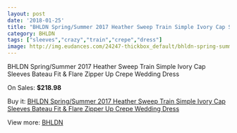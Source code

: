 ```yaml
---
layout: post
date: '2018-01-25'
title: "BHLDN Spring/Summer 2017 Heather Sweep Train Simple Ivory Cap Sleeves Bateau Fit & Flare Zipper Up Crepe Wedding Dress"
category: BHLDN
tags: ["sleeves","crazy","train","crepe","dress"]
image: http://img.eudances.com/24247-thickbox_default/bhldn-spring-summer-2017-heather-sweep-train-simple-ivory-cap-sleeves-bateau-fit-flare-zipper-up-crepe-wedding-dress.jpg
---
```

BHLDN Spring/Summer 2017 Heather Sweep Train Simple Ivory Cap Sleeves Bateau Fit & Flare Zipper Up Crepe Wedding Dress

On Sales: **$218.98**
<a href="https://www.eudances.com/en/bhldn/8060-bhldn-spring-summer-2017-heather-sweep-train-simple-ivory-cap-sleeves-bateau-fit-flare-zipper-up-crepe-wedding-dress.html"><amp-img layout="responsive" width="600" height="600" src="//img.eudances.com/24247-thickbox_default/bhldn-spring-summer-2017-heather-sweep-train-simple-ivory-cap-sleeves-bateau-fit-flare-zipper-up-crepe-wedding-dress.jpg" alt="BHLDN Spring/Summer 2017 Heather Sweep Train Simple Ivory Cap Sleeves Bateau Fit & Flare Zipper Up Crepe Wedding Dress 0" /></a>
<a href="https://www.eudances.com/en/bhldn/8060-bhldn-spring-summer-2017-heather-sweep-train-simple-ivory-cap-sleeves-bateau-fit-flare-zipper-up-crepe-wedding-dress.html"><amp-img layout="responsive" width="600" height="600" src="//img.eudances.com/24253-thickbox_default/bhldn-spring-summer-2017-heather-sweep-train-simple-ivory-cap-sleeves-bateau-fit-flare-zipper-up-crepe-wedding-dress.jpg" alt="BHLDN Spring/Summer 2017 Heather Sweep Train Simple Ivory Cap Sleeves Bateau Fit & Flare Zipper Up Crepe Wedding Dress 1" /></a>
<a href="https://www.eudances.com/en/bhldn/8060-bhldn-spring-summer-2017-heather-sweep-train-simple-ivory-cap-sleeves-bateau-fit-flare-zipper-up-crepe-wedding-dress.html"><amp-img layout="responsive" width="600" height="600" src="//img.eudances.com/24252-thickbox_default/bhldn-spring-summer-2017-heather-sweep-train-simple-ivory-cap-sleeves-bateau-fit-flare-zipper-up-crepe-wedding-dress.jpg" alt="BHLDN Spring/Summer 2017 Heather Sweep Train Simple Ivory Cap Sleeves Bateau Fit & Flare Zipper Up Crepe Wedding Dress 2" /></a>
<a href="https://www.eudances.com/en/bhldn/8060-bhldn-spring-summer-2017-heather-sweep-train-simple-ivory-cap-sleeves-bateau-fit-flare-zipper-up-crepe-wedding-dress.html"><amp-img layout="responsive" width="600" height="600" src="//img.eudances.com/24251-thickbox_default/bhldn-spring-summer-2017-heather-sweep-train-simple-ivory-cap-sleeves-bateau-fit-flare-zipper-up-crepe-wedding-dress.jpg" alt="BHLDN Spring/Summer 2017 Heather Sweep Train Simple Ivory Cap Sleeves Bateau Fit & Flare Zipper Up Crepe Wedding Dress 3" /></a>
<a href="https://www.eudances.com/en/bhldn/8060-bhldn-spring-summer-2017-heather-sweep-train-simple-ivory-cap-sleeves-bateau-fit-flare-zipper-up-crepe-wedding-dress.html"><amp-img layout="responsive" width="600" height="600" src="//img.eudances.com/24250-thickbox_default/bhldn-spring-summer-2017-heather-sweep-train-simple-ivory-cap-sleeves-bateau-fit-flare-zipper-up-crepe-wedding-dress.jpg" alt="BHLDN Spring/Summer 2017 Heather Sweep Train Simple Ivory Cap Sleeves Bateau Fit & Flare Zipper Up Crepe Wedding Dress 4" /></a>
<a href="https://www.eudances.com/en/bhldn/8060-bhldn-spring-summer-2017-heather-sweep-train-simple-ivory-cap-sleeves-bateau-fit-flare-zipper-up-crepe-wedding-dress.html"><amp-img layout="responsive" width="600" height="600" src="//img.eudances.com/24249-thickbox_default/bhldn-spring-summer-2017-heather-sweep-train-simple-ivory-cap-sleeves-bateau-fit-flare-zipper-up-crepe-wedding-dress.jpg" alt="BHLDN Spring/Summer 2017 Heather Sweep Train Simple Ivory Cap Sleeves Bateau Fit & Flare Zipper Up Crepe Wedding Dress 5" /></a>
<a href="https://www.eudances.com/en/bhldn/8060-bhldn-spring-summer-2017-heather-sweep-train-simple-ivory-cap-sleeves-bateau-fit-flare-zipper-up-crepe-wedding-dress.html"><amp-img layout="responsive" width="600" height="600" src="//img.eudances.com/24248-thickbox_default/bhldn-spring-summer-2017-heather-sweep-train-simple-ivory-cap-sleeves-bateau-fit-flare-zipper-up-crepe-wedding-dress.jpg" alt="BHLDN Spring/Summer 2017 Heather Sweep Train Simple Ivory Cap Sleeves Bateau Fit & Flare Zipper Up Crepe Wedding Dress 6" /></a>

Buy it: [BHLDN Spring/Summer 2017 Heather Sweep Train Simple Ivory Cap Sleeves Bateau Fit & Flare Zipper Up Crepe Wedding Dress](https://www.eudances.com/en/bhldn/8060-bhldn-spring-summer-2017-heather-sweep-train-simple-ivory-cap-sleeves-bateau-fit-flare-zipper-up-crepe-wedding-dress.html "BHLDN Spring/Summer 2017 Heather Sweep Train Simple Ivory Cap Sleeves Bateau Fit & Flare Zipper Up Crepe Wedding Dress")

View more: [BHLDN](https://www.eudances.com/en/124-bhldn "BHLDN")